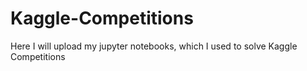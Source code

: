 # Kaggle-Competitions
Here I will upload my jupyter notebooks, which I used to solve Kaggle Competitions
